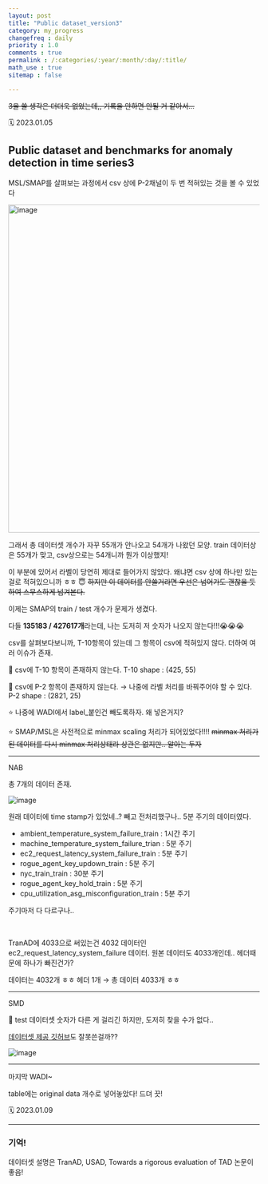 ```yaml
---
layout: post
title: "Public dataset_version3"
category: my_progress
changefreq : daily
priority : 1.0
comments : true
permalink : /:categories/:year/:month/:day/:title/
math_use : true
sitemap : false

---
```


~~3을 쓸 생각은 더더욱 없었는데,, 기록을 안하면 안될 거 같아서...~~

🗓️ 2023.01.05

## Public dataset and benchmarks for anomaly detection in time series3

MSL/SMAP를 살펴보는 과정에서 csv 상에 P-2채널이 두 번 적혀있는 것을 볼 수 있었다

<img width="657" alt="image" src="https://user-images.githubusercontent.com/85778937/210720287-02e5e523-8596-4f63-8efb-57558821a859.png">

그래서 총 데이터셋 개수가 자꾸 55개가 안나오고 54개가 나왔던 모양. train 데이터상은 55개가 맞고, csv상으로는 54개니까 뭔가 이상했지!

이 부분에 있어서 라벨이 당연히 제대로 들어가지 않았다. 왜냐면 csv 상에 하나만 있는걸로 적혀있으니까 ㅎㅎ 😇 ~~하지만 이 데이터를 안쓸거라면 우선은 넘어가도 괜찮을 듯하여 스무스하게 넘겨본다.~~

이제는 SMAP의 train / test 개수가 문제가 생겼다.

다들 **135183 / 427617개**라는데, 나는 도저히 저 숫자가 나오지 않는다!!!😭😭😭

csv를 살펴보다보니까, T-10항목이 있는데 그 항목이 csv에 적혀있지 않다.  더하여 여러 이슈가 존재.

🧨 csv에 T-10 항목이 존재하지 않는다. T-10 shape : (425, 55)

🧨 csv에 P-2 항목이 존재하지 않는다. → 나중에 라벨 처리를 바꿔주어야 할 수 있다. P-2 shape : (2821, 25)

⭐️ 나중에 WADI에서 label_붙인건 빼도록하자. 왜 넣은거지?

⭐️ SMAP/MSL은 사전적으로 minmax scaling 처리가 되어있었다!!!! ~~minmax 처리가 된 데이터를 다시 minmax 처리상태라 상관은 없지만.. 알아는 두자~~

---

NAB

총 7개의 데이터 존재.

![image](https://user-images.githubusercontent.com/85778937/210941974-552f3318-9bc2-4eb9-a5ce-02f628a3e8c1.png)



원래 데이터에 time stamp가 있었네..? 빼고 전처리했구나.. 5분 주기의 데이터였다.

- ambient_temperature_system_failure_train : 1시간 주기
- machine_temperature_system_failure_trian : 5분 주기
- ec2_request_latency_system_failure_train : 5분 주기
- rogue_agent_key_updown_train : 5분 주기
- nyc_train_train : 30분 주기
- rogue_agent_key_hold_train : 5분 주기
- cpu_utilization_asg_misconfiguration_train : 5분 주기

주기마저 다 다르구나.. 

<br>

TranAD에 4033으로 써있는건 4032 데이터인 ec2_request_latency_system_failure 데이터. 원본 데이터도 4033개인데.. 헤더때문에 하나가 빠진건가?

데이터는 4032개 ㅎㅎ 헤더 1개 → 총 데이터 4033개 ㅎㅎ

---

SMD

🎈 test 데이터셋 숫자가 다른 게 걸리긴 하지만, 도저히 찾을 수가 없다..

[데이터셋 제공 깃허브](https://github.com/NetManAIOps/OmniAnomaly)도 잘못쓴걸까??

![image](https://user-images.githubusercontent.com/85778937/211259773-7937e19f-48ad-4037-a544-bae6f62a97c3.png)

---

마지막 WADI~

table에는 original data 개수로 넣어놓았다! 드뎌 끗! 

🗓️ 2023.01.09

---

### 기억!

데이터셋 설명은 TranAD, USAD, Towards a rigorous evaluation of TAD 논문이 좋음!
